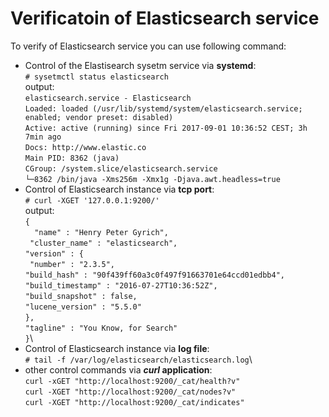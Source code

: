 
Verificatoin of Elasticsearch service
=====================================

To verify of Elasticsearch service you can use following command:

- Control of the Elastisearch sysetm service via **systemd**:\
`# sysetmctl status elasticsearch`\
  output:\
    `elasticsearch.service - Elasticsearch`\
   `Loaded: loaded (/usr/lib/systemd/system/elasticsearch.service; enabled; vendor preset: disabled)`\
   `Active: active (running) since Fri 2017-09-01 10:36:52 CEST; 3h 7min ago`\
     `Docs: http://www.elastic.co`\
 `Main PID: 8362 (java)`\
   `CGroup: /system.slice/elasticsearch.service`\
           `└─8362 /bin/java -Xms256m -Xmx1g -Djava.awt.headless=true`
- Control of Elasticsearch instance via **tcp port**:\
  `# curl -XGET '127.0.0.1:9200/'`\
  output:\
`{`\
`  "name" : "Henry Peter Gyrich",`\
 ` "cluster_name" : "elasticsearch",`\
  `"version" : {`\
   ` "number" : "2.3.5",`\
    `"build_hash" : "90f439ff60a3c0f497f91663701e64ccd01edbb4",`\
    `"build_timestamp" : "2016-07-27T10:36:52Z",`\
    `"build_snapshot" : false,`\
    `"lucene_version" : "5.5.0"`\
  `},`\
  `"tagline" : "You Know, for Search"`\
`}`\  
- Control of Elasticsearch instance via **log file**:\
`# tail -f /var/log/elasticsearch/elasticsearch.log`\
- other control commands via ***curl* application**:\
`curl -xGET "http://localhost:9200/_cat/health?v"`\
`curl -XGET "http://localhost:9200/_cat/nodes?v"`\
`curl -XGET "http://localhost:9200/_cat/indicates"`
